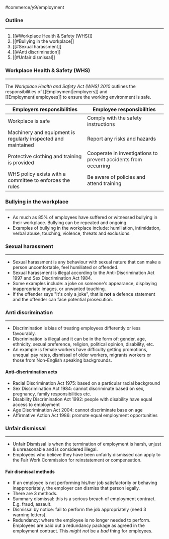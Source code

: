 #commerce/y9/employment 

### Outline
---
1. [[#Workplace Health & Safety (WHS)]]
2. [[#Bullying in the workplace]]
3. [[#Sexual harassment]]
4. [[#Anti discrimination]]
5. [[#Unfair dismissal]]

### Workplace Health & Safety (WHS)
---
The *Workplace Health and Safety Act (WHS) 2010* outlines the responsibilities of [[Employment|employers]] and [[Employment|employees]] to ensure the working environment is safe.

| Employers responsibilities                                    | Employee responsibilities                                       |
| ------------------------------------------------------------- | --------------------------------------------------------------- |
| Workplace is safe                                             | Comply with the safety instructions                             |
| Machinery and equipment is regularly inspected and maintained | Report any risks and hazards                                    |
| Protective clothing and training is provided                  | Cooperate in investigations to prevent accidents from occurring |
| WHS policy exists with a committee to enforces the rules      | Be aware of policies and attend training                                                                |


### Bullying in the workplace
---
- As much as 85% of employees have suffered or witnessed bullying in their workplace. Bullying can be repeated and ongoing.
- Examples of bullying in the workplace include: humiliation, intimidation, verbal abuse, touching, violence, threats and exclusions.


### Sexual harassment
---
- Sexual harassment is any behaviour with sexual nature that can make a person uncomfortable, feel humiliated or offended.
- Sexual harassment is illegal according to the Anti-Discrimination Act 1997 and Sex Discrimination Act 1984.
- Some examples include: a joke on someone's appearance, displaying inappropriate images, or unwanted touching.
- If the offender says "It's only a joke", that is **not** a defence statement and the offender can face potential prosecution.


### Anti discrimination
---
- Discrimination is bias of treating employees differently or less favourably.
- Discrimination is illegal and it can be in the form of: gender, age, ethnicity, sexual preference, religion, political opinion, disability, etc.
- An example is female workers have difficulty getting promotions, unequal pay rates, dismissal of older workers, migrants workers or those from Non-English speaking backgrounds.

#### Anti-discrimination acts
- Racial Discrimination Act 1975: based on a particular racial background
- Sex Discrimination Act 1984: cannot discriminate based on sex, pregnancy, family responsibilities etc. 
- Disability Discrimination Act 1992: people with disability have equal access to employment 
- Age Discrimination Act 2004: cannot discriminate base on age 
- Affirmative Action Act 1986: promote equal employment opportunities


### Unfair dismissal
---
- Unfair Dismissal is when the termination of employment is harsh, unjust & unreasonable and is considered illegal.
- Employees who believe they have been unfairly dismissed can apply to the Fair Work Commission for reinstatement or compensation.

#### Fair dismissal methods
- If an employee is not performing his/her job satisfactorily or behaving inappropriately, the employer can dismiss that person legally. 
- There are 3 methods.
- Summary dismissal: this is a serious breach of employment contract. E.g. fraud, assault.
- Dismissal by notice: fail to perform the job appropriately (need 3 warning letters).
- Redundancy: where the employee is no longer needed to perform. Employees are paid out a redundancy package as agreed in the employment contract. This *might not* be a *bad* thing for employees.